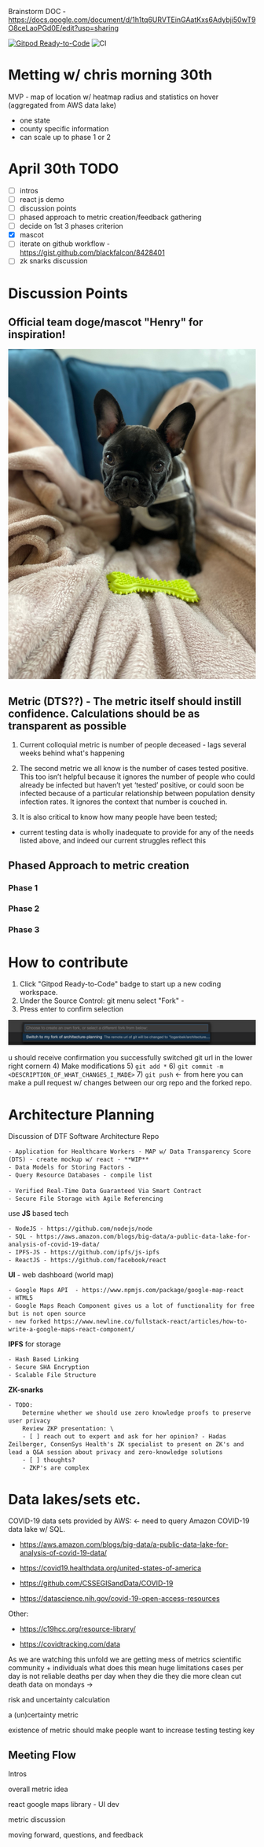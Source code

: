 Brainstorm DOC - https://docs.google.com/document/d/1h1tq6URVTEinGAatKxs6Adybji50wT9O8ceLaoPGd0E/edit?usp=sharing

[![Gitpod Ready-to-Code](https://img.shields.io/badge/Gitpod-Ready--to--Code-blue?logo=gitpod)](https://gitpod.io/#https://github.com/Data-Transparency-Task-Force/architecture-planning)
![CI](https://github.com/Data-Transparency-Task-Force/architecture-planning/workflows/CI/badge.svg)


# Metting w/ chris morning 30th
MVP - map of location w/ heatmap radius and statistics on hover (aggregated from AWS data lake)
- one state
- county specific information
- can scale up to phase 1 or 2

# April 30th TODO
- [ ] intros
- [ ] react js demo
- [ ] discussion points
- [ ] phased approach to metric creation/feedback gathering
- [ ] decide on 1st 3 phases criterion
- [x] mascot
- [ ] iterate on github workflow - https://gist.github.com/blackfalcon/8428401
- [ ] zk snarks discussion

# Discussion Points

## Official team doge/mascot "Henry" for inspiration!

![Henry](img/FullSizeRender.jpeg)

## Metric (DTS??) - The metric itself should instill confidence. Calculations should be as transparent as possible

1) Current colloquial metric is number of people deceased - lags several weeks behind what's happening

2) The second metric we all know is the number of cases tested positive. This too isn’t helpful because it ignores the number of people who could already be infected but haven’t yet ‘tested’ positive, or could soon be infected because of a particular relationship between population density infection rates. It ignores the context that number is couched in.

3) It is also critical to know how many people have been tested;

- current testing data is wholly inadequate to provide for any of the needs listed above, and indeed our current struggles reflect this

## Phased Approach to metric creation

### Phase 1

### Phase 2

### Phase 3

# How to contribute

1) Click "Gitpod Ready-to-Code" badge to start up a new coding workspace.
2) Under the Source Control: git menu select "Fork" - 
3) Press enter to confirm selection

![Confirm Selection](img/switchFork.png)

u should receive confirmation you successfully switched git url in the lower right cornern
4) Make modifications
5) `git add *`
6) `git commit -m <DESCRIPTION_OF_WHAT_CHANGES_I_MADE>`
7) `git push` <- from here you can make a pull request w/ changes between our org repo and the forked repo.

# Architecture Planning

Discussion of DTF Software Architecture Repo

    - Application for Healthcare Workers - MAP w/ Data Transparency Score (DTS) - create mockup w/ react - **WIP**
    - Data Models for Storing Factors - 
    - Query Resource Databases - compile list

    - Verified Real-Time Data Guaranteed Via Smart Contract  
    - Secure File Storage with Agile Referencing  

use **JS** based tech

    - NodeJS - https://github.com/nodejs/node
    - SQL - https://aws.amazon.com/blogs/big-data/a-public-data-lake-for-analysis-of-covid-19-data/   
    - IPFS-JS - https://github.com/ipfs/js-ipfs
    - ReactJS - https://github.com/facebook/react

**UI** - web dashboard (world map)  

    - Google Maps API  - https://www.npmjs.com/package/google-map-react
    - HTML5  
    - Google Maps Reach Component gives us a lot of functionality for free but is not open source
    - new forked https://www.newline.co/fullstack-react/articles/how-to-write-a-google-maps-react-component/

**IPFS** for storage  

    - Hash Based Linking  
    - Secure SHA Encryption  
    - Scalable File Structure
    
**ZK-snarks**

    - TODO:
        Determine whether we should use zero knowledge proofs to preserve user privacy
        Review ZKP presentation: \
        - [ ] reach out to expert and ask for her opinion? - Hadas Zeilberger, ConsenSys Health's ZK specialist to present on ZK's and lead a Q&A session about privacy and zero-knowledge solutions
	    - [ ] thoughts?
        - ZKP's are complex

# Data lakes/sets etc.

COVID-19 data sets provided by AWS: <- need to query Amazon COVID-19 data lake w/ SQL.

- https://aws.amazon.com/blogs/big-data/a-public-data-lake-for-analysis-of-covid-19-data/

- https://covid19.healthdata.org/united-states-of-america

- https://github.com/CSSEGISandData/COVID-19

- https://datascience.nih.gov/covid-19-open-access-resources

Other:

- https://c19hcc.org/resource-library/

- https://covidtracking.com/data


As we are watching this unfold we are getting mess of metrics
scientific community + individuals
what does this mean 
huge limitations
cases per day is not reliable
deaths per day when they die they die more clean cut
death data on mondays -> 

risk and uncertainty calculation

a (un)certainty metric

existence of metric should make people want to increase testing
testing key 




## Meeting Flow

Intros

overall metric idea

react google maps library - UI dev

metric discussion

moving forward, questions, and feedback
